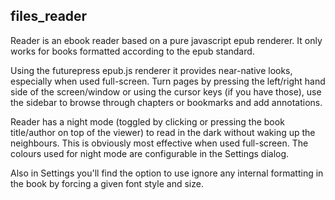 files_reader
------------

Reader is an ebook reader based on a pure javascript epub renderer. It only works for books formatted according to the epub standard.

Using the futurepress epub.js renderer it provides near-native looks, especially when used full-screen. Turn pages by pressing the left/right hand side of the screen/window or using the cursor keys (if you have those), use the sidebar to browse through chapters or bookmarks and add annotations.

Reader has a night mode (toggled by clicking or pressing the book title/author on top of the viewer) to read in the dark without waking up the neighbours. This is obviously most effective when used full-screen. The colours used for night mode are configurable in the Settings dialog.

Also in Settings you'll find the option to use ignore any internal formatting in the book by forcing a given font style and size.

